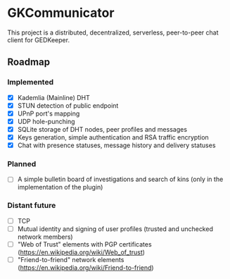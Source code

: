 # GKCommunicator

This project is a distributed, decentralized, serverless, peer-to-peer chat client for GEDKeeper.

## Roadmap

### Implemented

- [x] Kademlia (Mainline) DHT
- [x] STUN detection of public endpoint
- [x] UPnP port's mapping
- [x] UDP hole-punching
- [x] SQLite storage of DHT nodes, peer profiles and messages
- [x] Keys generation, simple authentication and RSA traffic encryption
- [x] Chat with presence statuses, message history and delivery statuses

### Planned

- [ ] A simple bulletin board of investigations and search of kins (only in the implementation of the plugin)

### Distant future

- [ ] TCP
- [ ] Mutual identity and signing of user profiles (trusted and unchecked network members)
- [ ] "Web of Trust" elements with PGP certificates (https://en.wikipedia.org/wiki/Web_of_trust)
- [ ] "Friend-to-friend" network elements (https://en.wikipedia.org/wiki/Friend-to-friend)
